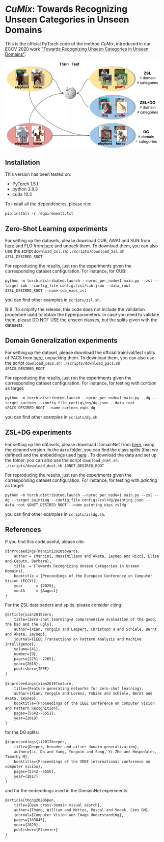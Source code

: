 # _CuMix_: Towards Recognizing Unseen Categories in Unseen Domains

This is the official PyTorch code of the method _CuMix_, introduced in our ECCV 2020 work 
["Towards Recognizing Unseen Categories in Unseen Domains"](https://arxiv.org/pdf/2007.12256.pdf).

![alt text](img.png)



## Installation
This version has been tested on:
* PyTorch 1.5.1
* python 3.8.3
* cuda 10.2

To install all the dependencies, please run:
```
pip install -r requirements.txt
```

## Zero-Shot Learning experiments
For setting up the datasets, please download CUB, AWA1 and SUN from 
[here](http://datasets.d2.mpi-inf.mpg.de/xian/xlsa17.zip) 
and FLO from [here](http://datasets.d2.mpi-inf.mpg.de/xian/cvpr18xian.zip) and unpack them. 
To download them, 
you can also use the script ```download_zsl.sh```:
```./scripts/download_zsl.sh $ZSL_DESIRED_ROOT```

For reproducing the results, just run the experiments given the corresponding dataset configuration. 
For instance, for CUB: 
```
python -m torch.distributed.launch --nproc_per_node=1 main.py --zsl --target cub --config_file configs/zsl/cub.json --data_root $ZSL_DESIRED_ROOT --name cub_exps_zsl
```
you can find other examples in ```scripts/zsl.sh```.

N.B. To simplify the release, this code does not include 
the validation procedure used to obtain the hyperparameters. In case you need to validate them, 
please DO NOT USE the unseen classes, but the splits given with the datasets.

## Domain Generalization experiments
For setting up the dataset, please download the official train/val/test splits of PACS from 
[here](https://drive.google.com/open?id=0B6x7gtvErXgfUU1WcGY5SzdwZVk), unpacking them. To download them, 
you can also use the script ```download_pacs.sh```:
```./scripts/download_pacs.sh $PACS_DESIRED_ROOT```

For reproducing the results, just run the experiments given the corresponding dataset configuration. 
For instance, for testing with _cartoon_ as target:  
```
python -m torch.distributed.launch --nproc_per_node=1 main.py --dg --target cartoon --config_file configs/dg/dg.json --data_root $PACS_DESIRED_ROOT --name cartoon_exps_dg
```
you can find other examples in ```scripts/dg.sh```. 

## ZSL+DG experiments
For setting up the datasets, please download DomainNet from 
[here](http://ai.bu.edu/M3SDA/), using the cleaned version. In the ```data``` folder, you can find the class splits 
(that we defined) and the embeddings used [here](https://www.sciencedirect.com/science/article/pii/S1077314220300928) . To download the data and set up the folder, 
you can also use the script ```download_dnet.sh```:
```./scripts/download_dnet.sh $DNET_DESIRED_ROOT```

For reproducing the results, just run the experiments given the corresponding dataset configuration.
For instance, for testing with _painting_ as target:  
```
python -m torch.distributed.launch --nproc_per_node=1 main.py --zsl --dg --target painting --config_file configs/zsl+dg/painting.json --data_root $DNET_DESIRED_ROOT --name painting_exps_zsldg
```
you can find other examples in ```scripts/zsldg.sh```. 

## References

If you find this code useful, please cite:

    @inProceedings{mancini2020towards,
	    author = {Mancini, Massimiliano and Akata, Zeynep and Ricci, Elisa and Caputo, Barbara},
  	    title  = {Towards Recognizing Unseen Categories in Unseen Domains},
  	    booktitle = {Proceedings of the European Conference on Computer Vision (ECCV)},
  	    year      = {2020},
  	    month     = {August}
    }

For the ZSL dataloaders and splits, please consider citing:

    @article{xian2018zero,
        title={Zero-shot learning—A comprehensive evaluation of the good, the bad and the ugly},
        author={Xian, Yongqin and Lampert, Christoph H and Schiele, Bernt and Akata, Zeynep},
        journal={IEEE Transactions on Pattern Analysis and Machine Intelligence},
        volume={41},
        number={9},
        pages={2251--2265},
        year={2018},
        publisher={IEEE}
    }

    @inproceedings{xian2018feature,
        title={Feature generating networks for zero-shot learning},
        author={Xian, Yongqin and Lorenz, Tobias and Schiele, Bernt and Akata, Zeynep},
        booktitle={Proceedings of the IEEE Conference on Computer Vision and Pattern Recognition},
        pages={5542--5551},
        year={2018}
    }

for the DG splits:

    @inproceedings{li2017deeper,
        title={Deeper, broader and artier domain generalization},
        author={Li, Da and Yang, Yongxin and Song, Yi-Zhe and Hospedales, Timothy M},
        booktitle={Proceedings of the IEEE international conference on computer vision},
        pages={5542--5550},
        year={2017}
    }

and for the embeddings used in the DomainNet experiments:

    @article{thong2020open,
        title={Open cross-domain visual search},
        author={Thong, William and Mettes, Pascal and Snoek, Cees GM},
        journal={Computer Vision and Image Understanding},
        pages={103045},
        year={2020},
        publisher={Elsevier}
    }


